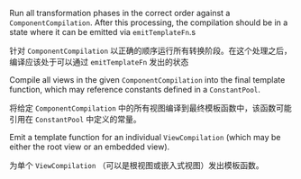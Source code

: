 Run all transformation phases in the correct order against a `ComponentCompilation`. After this
processing, the compilation should be in a state where it can be emitted via `emitTemplateFn`.s

针对 `ComponentCompilation` 以正确的顺序运行所有转换阶段。在这个处理之后，编译应该处于可以通过 `emitTemplateFn` 发出的状态

Compile all views in the given `ComponentCompilation` into the final template function, which may
reference constants defined in a `ConstantPool`.

将给定 `ComponentCompilation` 中的所有视图编译到最终模板函数中，该函数可能引用在 `ConstantPool` 中定义的常量。

Emit a template function for an individual `ViewCompilation` \(which may be either the root view
or an embedded view\).

为单个 `ViewCompilation` （可以是根视图或嵌入式视图）发出模板函数。